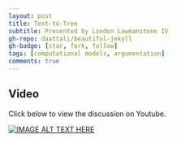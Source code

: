 ```yaml
---
layout: post
title: Text-to-Tree
subtitle: Presented by London Lowmanstone IV
gh-repo: daattali/beautiful-jekyll
gh-badge: [star, fork, follow]
tags: [computational models, argumentation]
comments: true
---
```


## Video

Click below to view the discussion on Youtube.

[![IMAGE ALT TEXT HERE](https://i9.ytimg.com/vi/EN32hWpSduE/mqdefault.jpg?v=63fba8c9&sqp=CNyFzaAG&rs=AOn4CLDuUnO0SgA5KfpFJX8ioSCDb6EIFA)](https://www.youtube.com/watch?v=EN32hWpSduE)
